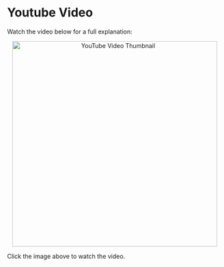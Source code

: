 # Youtube Video
Watch the video below for a full explanation:

<p align="center">
  <a href="https://www.youtube.com/watch?v=7ReImloiJrA" target="_blank">
    <img src="https://img.youtube.com/vi/7ReImloiJrA/0.jpg" alt="YouTube Video Thumbnail" width="480" />
  </a>
</p>

Click the image above to watch the video.

